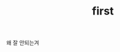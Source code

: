 ﻿---
layout  : wiki
title   : first
updated : 2021-02-17 13:39:02 +0900
toc     : true
public  : true
comment : false
regenerate: true
---

왜 잘 안되는겨

